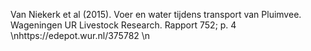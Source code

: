 Van Niekerk et al (2015). Voer en water tijdens transport van Pluimvee. Wageningen UR Livestock Research. Rapport 752; p. 4  \nhttps://edepot.wur.nl/375782   \n